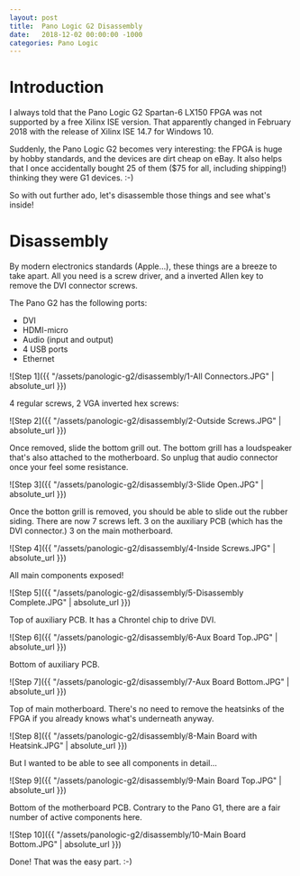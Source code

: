 ```yaml
---
layout: post
title:  Pano Logic G2 Disassembly
date:   2018-12-02 00:00:00 -1000
categories: Pano Logic
---
```


# Introduction

I always told that the Pano Logic G2 Spartan-6 LX150 FPGA was not supported by a free Xilinx ISE version. That 
apparently changed in February 2018 with the release of Xilinx ISE 14.7 for Windows 10.

Suddenly, the Pano Logic G2 becomes very interesting: the FPGA is huge by hobby standards, and the devices are dirt
cheap on eBay. It also helps that I once accidentally bought 25 of them ($75 for all, including shipping!) thinking
they were G1 devices. :-)

So with out further ado, let's disassemble those things and see what's inside!

# Disassembly

By modern electronics standards (Apple...), these things are a breeze to take apart. All you need is a screw driver, and 
a inverted Allen key to remove the DVI connector screws.

The Pano G2 has the following ports:

* DVI
* HDMI-micro
* Audio (input and output)
* 4 USB ports
* Ethernet

![Step 1]({{ "/assets/panologic-g2/disassembly/1-All Connectors.JPG" | absolute_url }})

4 regular screws, 2 VGA inverted hex screws:

![Step 2]({{ "/assets/panologic-g2/disassembly/2-Outside Screws.JPG" | absolute_url }})

Once removed, slide the bottom grill out. The bottom grill has a loudspeaker that's also
attached to the motherboard. So unplug that audio connector once your feel some resistance.

![Step 3]({{ "/assets/panologic-g2/disassembly/3-Slide Open.JPG" | absolute_url }})

Once the botton grill is removed, you should be able to slide out the rubber siding.
There are now 7 screws left. 3 on the auxiliary PCB (which has the DVI connector.)
3 on the main motherboard.

![Step 4]({{ "/assets/panologic-g2/disassembly/4-Inside Screws.JPG" | absolute_url }})

All main components exposed!

![Step 5]({{ "/assets/panologic-g2/disassembly/5-Disassembly Complete.JPG" | absolute_url }})

Top of auxiliary PCB. It has a Chrontel chip to drive DVI.

![Step 6]({{ "/assets/panologic-g2/disassembly/6-Aux Board Top.JPG" | absolute_url }})

Bottom of auxiliary PCB.  

![Step 7]({{ "/assets/panologic-g2/disassembly/7-Aux Board Bottom.JPG" | absolute_url }})

Top of main motherboard. There's no need to remove the heatsinks of the FPGA if you already
knows what's underneath anyway.

![Step 8]({{ "/assets/panologic-g2/disassembly/8-Main Board with Heatsink.JPG" | absolute_url }})

But I wanted to be able to see all components in detail...

![Step 9]({{ "/assets/panologic-g2/disassembly/9-Main Board Top.JPG" | absolute_url }})

Bottom of the motherboard PCB. Contrary to the Pano G1, there are a fair number of active components
here. 

![Step 10]({{ "/assets/panologic-g2/disassembly/10-Main Board Bottom.JPG" | absolute_url }})

Done! That was the easy part. :-)

